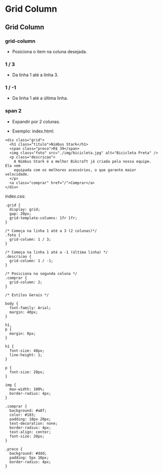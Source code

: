 # Grid Column

## Grid Column
### grid-column
* Posiciona o item na coluna desejada.

### 1 / 3
* Da linha 1 até a linha 3.

### 1 / -1
* Da linha 1 até a última linha.

### span 2
* Expandir por 2 colunas.

- Exemplo:
index.html:
```
<div class="grid">
  <h1 class="titulo">Nimbus Stark</h1>
  <span class="preco">R$ 39</span>
  <img class="foto" src="./img/bicicleta.jpg" alt="Bicicleta Preta" />
  <p class="descricao">
    A Nimbus Stark é a melhor Bikcraft já criada pela nossa equipe. Ela vem
    equipada com os melhores acessórios, o que garante maior velocidade.
  </p>
  <a class="comprar" href="/">Comprar</a>
</div>

```
index.css:
```
.grid {
  display: grid;
  gap: 20px;
  grid-template-columns: 1fr 1fr;
}

/* Começa na linha 1 até a 3 (2 colunas)*/
.foto {
  grid-column: 1 / 3;
}

/* Começa na linha 1 até a -1 (última linha) */
.descricao {
  grid-column: 1 / -1;
}

/* Posiciona na segunda coluna */
.comprar {
  grid-column: 2;
}

/* Estilos Gerais */

body {
  font-family: Arial;
  margin: 40px;
}

h1,
p {
  margin: 0px;
}

h1 {
  font-size: 48px;
  line-height: 1;
}

p {
  font-size: 20px;
}

img {
  max-width: 100%;
  border-radius: 4px;
}

.comprar {
  background: #a8f;
  color: #103;
  padding: 10px 20px;
  text-decoration: none;
  border-radius: 4px;
  text-align: center;
  font-size: 20px;
}

.preco {
  background: #ddd;
  padding: 5px 10px;
  border-radius: 4px;
}

```